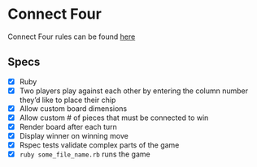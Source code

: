 # Connect Four

Connect Four rules can be found [here](​https://en.wikipedia.org/wiki/Connect_Four)

## Specs
* [x] Ruby
* [x] Two players play against each­ other by entering the column number
they’d like to place their chip
* [x] Allow custom board dimensions
* [x] Allow custom # of pieces that must be connected to win
* [x] Render board after each turn
* [x] Display winner on winning move
* [x] Rspec tests validate complex parts of the game
* [x] `ruby some_file_name.rb` runs the game

